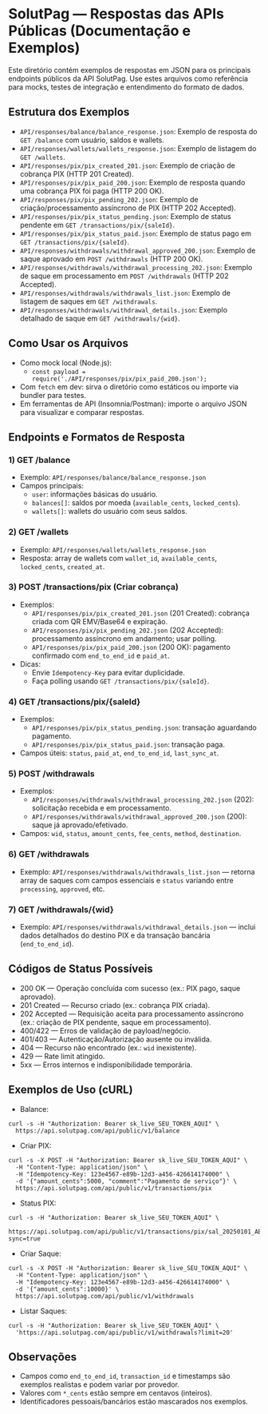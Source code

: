 # SolutPag — Respostas das APIs Públicas (Documentação e Exemplos)

Este diretório contém exemplos de respostas em JSON para os principais endpoints públicos da API SolutPag. Use estes arquivos como referência para mocks, testes de integração e entendimento do formato de dados.

## Estrutura dos Exemplos

- `API/responses/balance/balance_response.json`: Exemplo de resposta do `GET /balance` com usuário, saldos e wallets.
- `API/responses/wallets/wallets_response.json`: Exemplo de listagem do `GET /wallets`.
- `API/responses/pix/pix_created_201.json`: Exemplo de criação de cobrança PIX (HTTP 201 Created).
- `API/responses/pix/pix_paid_200.json`: Exemplo de resposta quando uma cobrança PIX foi paga (HTTP 200 OK).
- `API/responses/pix/pix_pending_202.json`: Exemplo de criação/processamento assíncrono de PIX (HTTP 202 Accepted).
- `API/responses/pix/pix_status_pending.json`: Exemplo de status pendente em `GET /transactions/pix/{saleId}`.
- `API/responses/pix/pix_status_paid.json`: Exemplo de status pago em `GET /transactions/pix/{saleId}`.
- `API/responses/withdrawals/withdrawal_approved_200.json`: Exemplo de saque aprovado em `POST /withdrawals` (HTTP 200 OK).
- `API/responses/withdrawals/withdrawal_processing_202.json`: Exemplo de saque em processamento em `POST /withdrawals` (HTTP 202 Accepted).
- `API/responses/withdrawals/withdrawals_list.json`: Exemplo de listagem de saques em `GET /withdrawals`.
- `API/responses/withdrawals/withdrawal_details.json`: Exemplo detalhado de saque em `GET /withdrawals/{wid}`.

## Como Usar os Arquivos

- Como mock local (Node.js):
  - `const payload = require('./API/responses/pix/pix_paid_200.json');`
- Com `fetch` em dev: sirva o diretório como estáticos ou importe via bundler para testes.
- Em ferramentas de API (Insomnia/Postman): importe o arquivo JSON para visualizar e comparar respostas.

## Endpoints e Formatos de Resposta

### 1) GET /balance
- Exemplo: `API/responses/balance/balance_response.json`
- Campos principais:
  - `user`: informações básicas do usuário.
  - `balances[]`: saldos por moeda (`available_cents`, `locked_cents`).
  - `wallets[]`: wallets do usuário com seus saldos.

### 2) GET /wallets
- Exemplo: `API/responses/wallets/wallets_response.json`
- Resposta: array de wallets com `wallet_id`, `available_cents`, `locked_cents`, `created_at`.

### 3) POST /transactions/pix (Criar cobrança)
- Exemplos:
  - `API/responses/pix/pix_created_201.json` (201 Created): cobrança criada com QR EMV/Base64 e expiração.
  - `API/responses/pix/pix_pending_202.json` (202 Accepted): processamento assíncrono em andamento; usar polling.
  - `API/responses/pix/pix_paid_200.json` (200 OK): pagamento confirmado com `end_to_end_id` e `paid_at`.
- Dicas:
  - Envie `Idempotency-Key` para evitar duplicidade.
  - Faça polling usando `GET /transactions/pix/{saleId}`.

### 4) GET /transactions/pix/{saleId}
- Exemplos:
  - `API/responses/pix/pix_status_pending.json`: transação aguardando pagamento.
  - `API/responses/pix/pix_status_paid.json`: transação paga.
- Campos úteis: `status`, `paid_at`, `end_to_end_id`, `last_sync_at`.

### 5) POST /withdrawals
- Exemplos:
  - `API/responses/withdrawals/withdrawal_processing_202.json` (202): solicitação recebida e em processamento.
  - `API/responses/withdrawals/withdrawal_approved_200.json` (200): saque já aprovado/efetivado.
- Campos: `wid`, `status`, `amount_cents`, `fee_cents`, `method`, `destination`.

### 6) GET /withdrawals
- Exemplo: `API/responses/withdrawals/withdrawals_list.json` — retorna array de saques com campos essenciais e `status` variando entre `processing`, `approved`, etc.

### 7) GET /withdrawals/{wid}
- Exemplo: `API/responses/withdrawals/withdrawal_details.json` — inclui dados detalhados do destino PIX e da transação bancária (`end_to_end_id`).

## Códigos de Status Possíveis

- 200 OK — Operação concluída com sucesso (ex.: PIX pago, saque aprovado).
- 201 Created — Recurso criado (ex.: cobrança PIX criada).
- 202 Accepted — Requisição aceita para processamento assíncrono (ex.: criação de PIX pendente, saque em processamento).
- 400/422 — Erros de validação de payload/negócio.
- 401/403 — Autenticação/Autorização ausente ou inválida.
- 404 — Recurso não encontrado (ex.: `wid` inexistente).
- 429 — Rate limit atingido.
- 5xx — Erros internos e indisponibilidade temporária.

## Exemplos de Uso (cURL)

- Balance:
```
curl -s -H "Authorization: Bearer sk_live_SEU_TOKEN_AQUI" \
  https://api.solutpag.com/api/public/v1/balance
```

- Criar PIX:
```
curl -s -X POST -H "Authorization: Bearer sk_live_SEU_TOKEN_AQUI" \
  -H "Content-Type: application/json" \
  -H "Idempotency-Key: 123e4567-e89b-12d3-a456-426614174000" \
  -d '{"amount_cents":5000, "comment":"Pagamento de serviço"}' \
  https://api.solutpag.com/api/public/v1/transactions/pix
```

- Status PIX:
```
curl -s -H "Authorization: Bearer sk_live_SEU_TOKEN_AQUI" \
  https://api.solutpag.com/api/public/v1/transactions/pix/sal_20250101_ABC123?sync=true
```

- Criar Saque:
```
curl -s -X POST -H "Authorization: Bearer sk_live_SEU_TOKEN_AQUI" \
  -H "Content-Type: application/json" \
  -H "Idempotency-Key: 123e4567-e89b-12d3-a456-426614174000" \
  -d '{"amount_cents":10000}' \
  https://api.solutpag.com/api/public/v1/withdrawals
```

- Listar Saques:
```
curl -s -H "Authorization: Bearer sk_live_SEU_TOKEN_AQUI" \
  'https://api.solutpag.com/api/public/v1/withdrawals?limit=20'
```

## Observações

- Campos como `end_to_end_id`, `transaction_id` e timestamps são exemplos realistas e podem variar por provedor.
- Valores com `*_cents` estão sempre em centavos (inteiros).
- Identificadores pessoais/bancários estão mascarados nos exemplos.